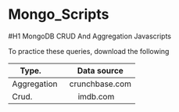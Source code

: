 # Mongo_Scripts
#H1 MongoDB CRUD And Aggregation Javascripts 

To practice these queries, download the following

| Type.         | Data source   |
| ------------- |:-------------:|
| Aggregation   | crunchbase.com| 
| Crud.         | imdb.com      |



